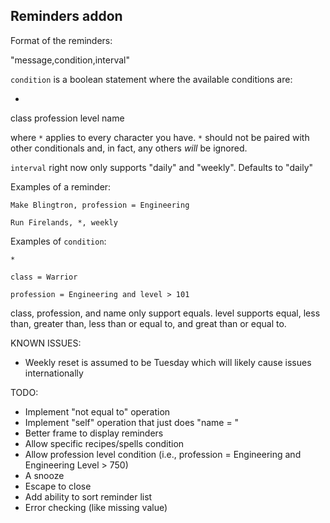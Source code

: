 ## Reminders addon

Format of the reminders:

"message,condition,interval"

`condition` is a boolean statement where the available conditions are:

*
class
profession
level
name

where `*` applies to every character you have.  `*` should not be paired with other conditionals and, in fact, any others _will_ be ignored.

`interval` right now only supports "daily" and "weekly".  Defaults to "daily"

Examples of a reminder:

    Make Blingtron, profession = Engineering

    Run Firelands, *, weekly

Examples of `condition`:

    *

    class = Warrior

    profession = Engineering and level > 101


class, profession, and name only support equals.  level supports equal, less than, greater than, less than or equal to, and great than or equal to.


KNOWN ISSUES:

* Weekly reset is assumed to be Tuesday which will likely cause issues internationally

TODO:

* Implement "not equal to" operation
* Implement "self" operation that just does "name = <current player name>"
* Better frame to display reminders
* Allow specific recipes/spells condition
* Allow profession level condition (i.e., profession = Engineering and Engineering Level > 750)
* A snooze
* Escape to close
* Add ability to sort reminder list
* Error checking (like missing value)
